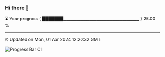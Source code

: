### Hi there 👋

⏳ Year progress { ███████▁▁▁▁▁▁▁▁▁▁▁▁▁▁▁▁▁▁▁▁▁▁▁ } 25.00 %

---

⏰ Updated on Mon, 01 Apr 2024 12:20:32 GMT

![Progress Bar CI](https://github.com/liununu/liununu/workflows/Progress%20Bar%20CI/badge.svg)
